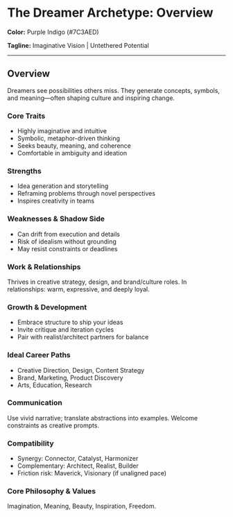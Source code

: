 # The Dreamer Archetype: Overview

**Color:** Purple Indigo (#7C3AED)

**Tagline:** Imaginative Vision | Untethered Potential

---

## Overview

Dreamers see possibilities others miss. They generate concepts, symbols, and meaning—often shaping culture and inspiring change.

### Core Traits

- Highly imaginative and intuitive
- Symbolic, metaphor-driven thinking
- Seeks beauty, meaning, and coherence
- Comfortable in ambiguity and ideation

### Strengths

- Idea generation and storytelling
- Reframing problems through novel perspectives
- Inspires creativity in teams

### Weaknesses & Shadow Side

- Can drift from execution and details
- Risk of idealism without grounding
- May resist constraints or deadlines

### Work & Relationships

Thrives in creative strategy, design, and brand/culture roles. In relationships: warm, expressive, and deeply loyal.

### Growth & Development

- Embrace structure to ship your ideas
- Invite critique and iteration cycles
- Pair with realist/architect partners for balance

### Ideal Career Paths

- Creative Direction, Design, Content Strategy
- Brand, Marketing, Product Discovery
- Arts, Education, Research

### Communication

Use vivid narrative; translate abstractions into examples. Welcome constraints as creative prompts.

### Compatibility

- Synergy: Connector, Catalyst, Harmonizer
- Complementary: Architect, Realist, Builder
- Friction risk: Maverick, Visionary (if unaligned pace)

### Core Philosophy & Values

Imagination, Meaning, Beauty, Inspiration, Freedom.
